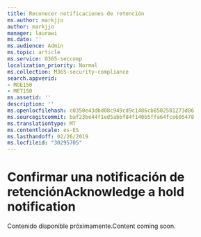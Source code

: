 ```yaml
---
title: Reconocer notificaciones de retención
ms.author: markjjo
author: markjjo
manager: laurawi
ms.date: ''
ms.audience: Admin
ms.topic: article
ms.service: O365-seccomp
localization_priority: Normal
ms.collection: M365-security-compliance
search.appverid:
- MOE150
- MET150
ms.assetid: ''
description: ''
ms.openlocfilehash: c0350e43dbd08c949cd9c1486cb8502581273d86
ms.sourcegitcommit: baf23be44f1ed5abbf84f140b5ffa64fce605478
ms.translationtype: MT
ms.contentlocale: es-ES
ms.lasthandoff: 02/26/2019
ms.locfileid: "30295705"
---
```

# <a name="acknowledge-a-hold-notification"></a><span data-ttu-id="f35bb-102">Confirmar una notificación de retención</span><span class="sxs-lookup"><span data-stu-id="f35bb-102">Acknowledge a hold notification</span></span> 

<span data-ttu-id="f35bb-103">Contenido disponible próximamente.</span><span class="sxs-lookup"><span data-stu-id="f35bb-103">Content coming soon.</span></span>